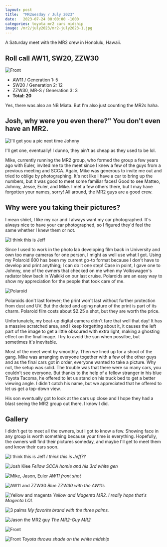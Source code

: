 ```yaml
---
layout: post
title:  "MR2uesday / July 2023"
date:   2023-07-24 00:00:00 -1000
categories: toyota mr2 cars midship
image: /mr2/july2023/mr2-july2023-1.jpg
---
```


A Saturday meet with the MR2 crew in Honolulu, Hawaii.

## Roll call AW11, SW20, ZZW30

![Front](https://www.sudoyashi.com/assets/img/mr2/july2023/mr2-july2023-16.jpg)

- AW11 / Generation 1: 5
- SW20 / Generation 2: 12
- ZZW30, MR-S / Generation 3: 3
- **Total: 20**

Yes, there was also an NB Miata. But I'm also just counting the MR2s haha.

## Josh, why were you even there?" You don't even have an MR2.

![I'll get you a pic next time Johnny](https://www.sudoyashi.com/assets/img/mr2/july2023/mr2-july2023-5.jpg)

I'll get one, eventually! I dunno, they ain't as cheap as they used to be lol.

Mike, currently running the MR2 group, who formed the group a few years ago with Euler, invited me to the meet since I knew a few of the guys from a previous meeting and SCCA. Again, Mike was generous to invite me out and tried to oblige by photographing. It's not like I have a car to bring up the numbers, but it was good to meet some familiar faces! Good to see Matteo, Johnny, Jesse, Euler, and Mike. I met a few others there, but I may have forgotten your names, sorry! All around, the MR2 guys are a good crew.

## Why were you taking their pictures?

I mean shiiet, I like my car and I always want my car photographed. It's always nice to have your car photographed, so I figured they'd feel the same whether I knew them or not.

![I think this is Jeff](https://www.sudoyashi.com/assets/img/mr2/july2023/mr2-july2023-3.jpg)

Since I used to work in the photo lab developing film back in University and own too many cameras for one person, I might as well use what I got. Using my Polaroid 600 has been my current go-to format because I don't have to develop and print anything; I can do it one step! Case in point, I gave one to Johnny, one of the owners that checked on me when my Volkswagen's radiator blew back in Waikiki on our last cruise. Polaroids are an easy way to show my appreciation for the people that took care of me.

![Polaroid](https://www.sudoyashi.com/assets/img/mr2/july2023/mr2-july2023-polaroid.JPG)

Polaroids don't last forever; the print won't last without further protection from dust and UV. But the dated and aging nature of the print is part of its charm. Polaroid film costs about $2.25 a shot, but they are worth the price.

Unfortunately, my beat-up digital camera didn't fare that well that day! It has a massive scratched area, and I keep forgetting about it, it causes the left part of the image to get a little obscured with extra light, making a ghosting effect on the final image. I try to avoid the sun when possilbe, but sometimes it's inevitable.

Most of the meet went by smoothly. Then we lined up for a shoot of the gang. Mike was arranging everyone together with a few of the other guys and as the final cars got in order, everyone wanted to take a picture. Why not, the setup was solid. The trouble was that there were so many cars, you couldn't see everyone. But thanks to the help of a fellow stranger in his blue Toyota Tacoma, he offered to let us stand on his truck bed to get a better viewing angle. I didn't catch his name, but we appreciated that he offered to let us get a top-down view.

His son eventually got to look at the cars up close and I hope they had a blast seeing the MR2 group out there. I know I did.

## Gallery

I didn't get to meet all the owners, but I got to know a few. Showing face in any group is worth something because your time is everything. Hopefully, the owners will find their pictures someday, and maybe I'll get to meet them and know their cars soon.

![I think this is Jeff](https://www.sudoyashi.com/assets/img/mr2/july2023/mr2-july2023-2.jpg)
*I think this is Jeff??*

![Josh Klee](https://www.sudoyashi.com/assets/img/mr2/july2023/mr2-july2023-4.jpg)
*Fellow SCCA homie and his 3rd white gen*

![Mike, Jason, Euler](https://www.sudoyashi.com/assets/img/mr2/july2023/mr2-july2023-6.jpg)
*AW11 front shot*

![AW11 and ZZW30](https://www.sudoyashi.com/assets/img/mr2/july2023/mr2-july2023-7.jpg)
*Blue ZZW30 with the AW11s*

![Yellow and magenta](https://www.sudoyashi.com/assets/img/mr2/july2023/mr2-july2023-3.jpg)
*Yellow and Magenta MR2. I really hope that's Magenta LOL*

![3 palms](https://www.sudoyashi.com/assets/img/mr2/july2023/mr2-july2023-8.jpg)
*My favorite brand with the three palms.*

![Jason the MR2 guy](https://www.sudoyashi.com/assets/img/mr2/july2023/mr2-july2023-10.jpg)
*The MR2-Guy MR2*

![Front](https://www.sudoyashi.com/assets/img/mr2/july2023/mr2-july2023-11.jpg)

![Front](https://www.sudoyashi.com/assets/img/mr2/july2023/mr2-july2023-20.jpg)
*Toyota throws shade on the white midship*